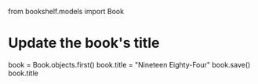 from bookshelf.models import Book

# Update the book's title
book = Book.objects.first()
book.title = "Nineteen Eighty-Four"
book.save()
book.title
